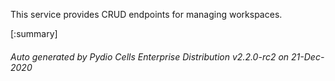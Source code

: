 






This service provides CRUD endpoints for managing workspaces.

[:summary]

###### Auto generated by Pydio Cells Enterprise Distribution v2.2.0-rc2 on 21-Dec-2020
